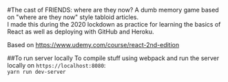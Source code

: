 #The cast of FRIENDS: where are they now?
A dumb memory game based on "where are they now" style tabloid articles.  
I made this during the 2020 lockdown as practice for learning the basics of React as well as deploying with GitHub and Heroku.

Based on https://www.udemy.com/course/react-2nd-edition

##To run server locally
To compile stuff using webpack and run the server locally on `https://localhost:8080`:  
`yarn run dev-server`